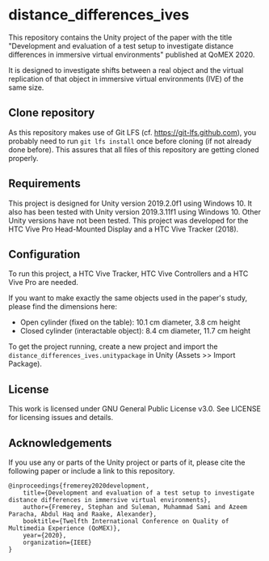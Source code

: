 # distance_differences_ives
This repository contains the Unity project of the paper with the title "Development and evaluation of a test setup to investigate distance differences in immersive virtual environments" published at QoMEX 2020.

It is designed to investigate shifts between a real object and the virtual replication of that object in immersive virtual environments (IVE) of the same size.

## Clone repository
As this repository makes use of Git LFS (cf. https://git-lfs.github.com), you probably need to run `git lfs install` once before cloning (if not already done before).
This assures that all files of this repository are getting cloned properly.

## Requirements
This project is designed for Unity version 2019.2.0f1 using Windows 10.
It also has been tested with Unity version 2019.3.11f1 using Windows 10.
Other Unity versions have not been tested.
This project was developed for the HTC Vive Pro Head-Mounted Display and a HTC Vive Tracker (2018).

## Configuration
To run this project, a HTC Vive Tracker, HTC Vive Controllers and a HTC Vive Pro are needed.

If you want to make exactly the same objects used in the paper's study, please find the dimensions here:
* Open cylinder (fixed on the table): 10.1 cm diameter, 3.8 cm height
* Closed cylinder (interactable object): 8.4 cm diameter, 11.7 cm height

To get the project running, create a new project and import the `distance_differences_ives.unitypackage` in Unity (Assets >> Import Package).

## License
This work is licensed under GNU General Public License v3.0. See LICENSE for licensing issues and details.

## Acknowledgements
If you use any or parts of the Unity project or parts of it, please cite the following paper or include a link to this repository.

```
@inproceedings{fremerey2020development,
	title={Development and evaluation of a test setup to investigate distance differences in immersive virtual environments},
	author={Fremerey, Stephan and Suleman, Muhammad Sami and Azeem Paracha, Abdul Haq and Raake, Alexander},
	booktitle={Twelfth International Conference on Quality of Multimedia Experience (QoMEX)},
	year={2020},
	organization={IEEE}
}
```
